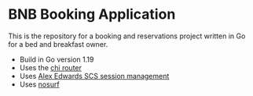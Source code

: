 # BNB Booking Application

This is the repository for a booking and reservations project written in Go for a bed and breakfast owner.

- Build in Go version 1.19
- Uses the [chi router](github.com/go-chi/chi)
- Uses [Alex Edwards SCS session management](github.com/alexedwards/scs/v2)
- Uses [nosurf](github.com/justinas/nosurf)